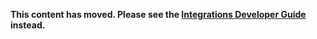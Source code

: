 **This content has moved. Please see the [Integrations Developer Guide](https://www.elastic.co/guide/en/integrations-developer/current/developer-workflow-import-beat.html) instead.**